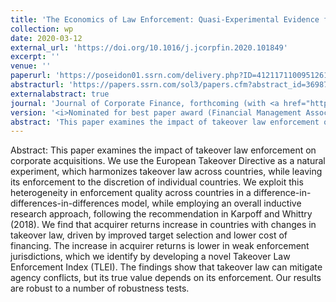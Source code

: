 ```yaml
---
title: 'The Economics of Law Enforcement: Quasi-Experimental Evidence from Corporate Takeover Law'
collection: wp
date: 2020-03-12
external_url: 'https://doi.org/10.1016/j.jcorpfin.2020.101849'
excerpt: ''
venue: ''
paperurl: 'https://poseidon01.ssrn.com/delivery.php?ID=412117110095126112114064070103013011022024001018005001005068085094009023071074083025052011123123001038027090100119105089115076041023045020021087065073082079007089086031011094069124008126112008029064022124019124080081120096103118076086019014003125090088&EXT=pdf'
abstracturl: 'https://papers.ssrn.com/sol3/papers.cfm?abstract_id=3698764'
externalabstract: true
journal: 'Journal of Corporate Finance, forthcoming (with <a href="https://www.jbs.cam.ac.uk/faculty-research/faculty-a-z/gishan-dissanaike/">G. Dissanaike</a>, <a href="https://www.bwl.uni-hamburg.de/finance/team/drobetz.html">W. Drobetz</a>, <a href="https://faculty-research.esmt.berlin/person/jorg-rocholl/bio">J. Rocholl</a>)'
version: '<i>Nominated for best paper award (Financial Management Association)</i>'
abstract: 'This paper examines the impact of takeover law enforcement on corporate acquisitions. We use the European Takeover Directive as a natural experiment, which harmonizes takeover law across countries, while leaving its enforcement to the discretion of individual countries. We exploit this heterogeneity in enforcement quality across countries in a difference-in-differences-in-differences model, while employing an overall inductive research approach, following the recommendation in Karpoff and Whittry (2018). We find that acquirer returns increase in countries with changes in takeover law, driven by improved target selection and lower cost of financing. The increase in acquirer returns is lower in weak enforcement jurisdictions, which we identify by developing a novel Takeover Law Enforcement Index (TLEI). The findings show that takeover law can mitigate agency conflicts, but its true value depends on its enforcement. Our results are robust to a number of robustness tests. '
---
```


Abstract: This paper examines the impact of takeover law enforcement on corporate acquisitions. We use the European Takeover Directive as a natural experiment, which harmonizes takeover law across countries, while leaving its enforcement to the discretion of individual countries. We exploit this heterogeneity in enforcement quality across countries in a difference-in-differences-in-differences model, while employing an overall inductive research approach, following the recommendation in Karpoff and Whittry (2018). We find that acquirer returns increase in countries with changes in takeover law, driven by improved target selection and lower cost of financing. The increase in acquirer returns is lower in weak enforcement jurisdictions, which we identify by developing a novel Takeover Law Enforcement Index (TLEI). The findings show that takeover law can mitigate agency conflicts, but its true value depends on its enforcement. Our results are robust to a number of robustness tests. 
